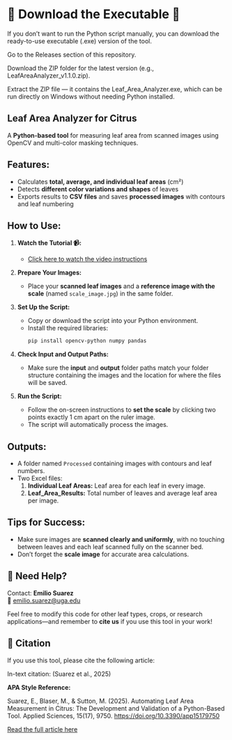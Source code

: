 # 🚨 Download the Executable 🚨

If you don’t want to run the Python script manually, you can download the ready-to-use executable (.exe) version of the tool.

Go to the Releases section of this repository.

Download the ZIP folder for the latest version (e.g., LeafAreaAnalyzer_v1.1.0.zip).

Extract the ZIP file — it contains the Leaf_Area_Analyzer.exe, which can be run directly on Windows without needing Python installed.

## Leaf Area Analyzer for Citrus 

A **Python-based tool** for measuring leaf area from scanned images using OpenCV and multi-color masking techniques.



##  Features:
- Calculates **total, average, and individual leaf areas** (cm²)
- Detects **different color variations and shapes** of leaves
- Exports results to **CSV files** and saves **processed images** with contours and leaf numbering



##  How to Use:

1. **Watch the Tutorial 📹:**
   -  [Click here to watch the video instructions](https://youtu.be/bThS7Iwn94A)

2. **Prepare Your Images:**
   - Place your **scanned leaf images** and a **reference image with the scale** (named `scale_image.jpg`) in the same folder.

3. **Set Up the Script:**
   - Copy or download the script into your Python environment.
   - Install the required libraries:
     ```bash
     pip install opencv-python numpy pandas
     ```

4. **Check Input and Output Paths:**
   - Make sure the **input** and **output** folder paths match your folder structure containing the images and the location for where the files will be saved.

5. **Run the Script:**
   - Follow the on-screen instructions to **set the scale** by clicking two points exactly 1 cm apart on the ruler image.
   - The script will automatically process the images.



##  Outputs:
- A folder named `Processed` containing images with contours and leaf numbers.
- Two Excel files:
  1. **Individual Leaf Areas:** Leaf area for each leaf in every image.
  2. **Leaf_Area_Results:** Total number of leaves and average leaf area per image.



## Tips for Success:
- Make sure images are **scanned clearly and uniformly**, with no touching between leaves and each leaf scanned fully on the scanner bed.
- Don’t forget the **scale image** for accurate area calculations.



## 🙋 Need Help?
Contact: **Emilio Suarez**  
📧 emilio.suarez@uga.edu

Feel free to modify this code for other leaf types, crops, or research applications—and remember to **cite us** if you use this tool in your work!

## 📖 Citation

If you use this tool, please cite the following article:

In-text citation: (Suarez et al., 2025)

**APA Style Reference:**

Suarez, E., Blaser, M., & Sutton, M. (2025). Automating Leaf Area Measurement in Citrus: The Development and Validation of a Python-Based Tool. Applied Sciences, 15(17), 9750. https://doi.org/10.3390/app15179750

[Read the full article here](https://www.mdpi.com/2076-3417/15/17/9750)

